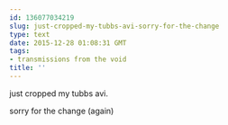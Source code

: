 ```yaml
---
id: 136077034219
slug: just-cropped-my-tubbs-avi-sorry-for-the-change
type: text
date: 2015-12-28 01:08:31 GMT
tags:
- transmissions from the void
title: ''
---
```


just cropped my tubbs avi.

sorry for the change (again)